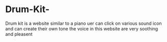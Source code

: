 # Drum-Kit-
Drum kit is a website similar to a piano
uer can click on various sound icon and can create their own tone
the voice in this website are very soothing and pleasent
